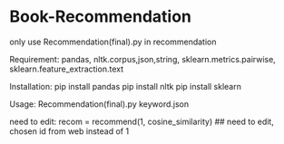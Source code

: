 # Book-Recommendation
only use Recommendation(final).py in recommendation

Requirement: pandas, nltk.corpus,json,string, sklearn.metrics.pairwise, sklearn.feature_extraction.text

Installation: pip install pandas
              pip install nltk
              pip install sklearn

Usage: Recommendation(final).py keyword.json

need to edit:
recom = recommend(1, cosine_similarity) ## need to edit, chosen id from web instead of 1

